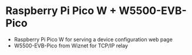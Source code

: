 # Raspberry Pi Pico W + W5500-EVB-Pico

* Raspberry Pi Pico W for serving a device configuration web page
* W5500-EVB-Pico from Wiznet for TCP/IP relay
